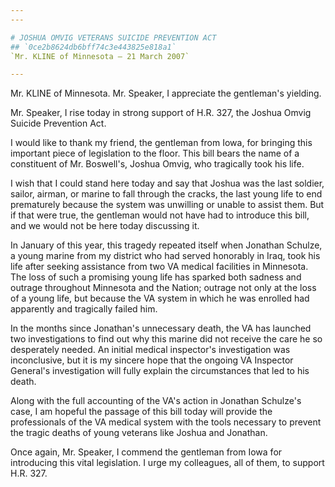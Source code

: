```yaml
---
---

# JOSHUA OMVIG VETERANS SUICIDE PREVENTION ACT
## `0ce2b8624db6bff74c3e443825e818a1`
`Mr. KLINE of Minnesota — 21 March 2007`

---
```



Mr. KLINE of Minnesota. Mr. Speaker, I appreciate the gentleman's 
yielding.

Mr. Speaker, I rise today in strong support of H.R. 327, the Joshua 
Omvig Suicide Prevention Act.

I would like to thank my friend, the gentleman from Iowa, for 
bringing this important piece of legislation to the floor. This bill 
bears the name of a constituent of Mr. Boswell's, Joshua Omvig, who 
tragically took his life.

I wish that I could stand here today and say that Joshua was the last 
soldier, sailor, airman, or marine to fall through the cracks, the last 
young life to end prematurely because the system was unwilling or 
unable to assist them. But if that were true, the gentleman would not 
have had to introduce this bill, and we would not be here today 
discussing it.

In January of this year, this tragedy repeated itself when Jonathan 
Schulze, a young marine from my district who had served honorably in 
Iraq, took his life after seeking assistance from two VA medical 
facilities in Minnesota. The loss of such a promising young life has 
sparked both sadness and outrage throughout Minnesota and the Nation; 
outrage not only at the loss of a young life, but because the VA system 
in which he was enrolled had apparently and tragically failed him.

In the months since Jonathan's unnecessary death, the VA has launched 
two investigations to find out why this marine did not receive the care 
he so desperately needed. An initial medical inspector's investigation 
was inconclusive, but it is my sincere hope that the ongoing VA 
Inspector General's investigation will fully explain the circumstances 
that led to his death.

Along with the full accounting of the VA's action in Jonathan 
Schulze's case, I am hopeful the passage of this bill today will 
provide the professionals of the VA medical system with the tools 
necessary to prevent the tragic deaths of young veterans like Joshua 
and Jonathan.

Once again, Mr. Speaker, I commend the gentleman from Iowa for 
introducing this vital legislation. I urge my colleagues, all of them, 
to support H.R. 327.